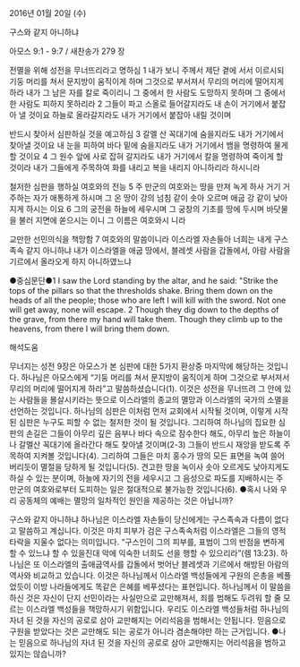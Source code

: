 2016년 01월 20일 (수)

구스와 같지 아니하냐



아모스 9:1 - 9:7 / 새찬송가 279 장


전멸을 위해 성전을 무너뜨리라고 명하심
1 내가 보니 주께서 제단 곁에 서서 이르시되 기둥 머리를 쳐서 문지방이 움직이게 하며 그것으로 부서져서 무리의 머리에 떨어지게 하라 내가 그 남은 자를 칼로 죽이리니 그 중에서 한 사람도 도망하지 못하며 그 중에서 한 사람도 피하지 못하리라 2 그들이 파고 스올로 들어갈지라도 내 손이 거기에서 붙잡아 낼 것이요 하늘로 올라갈지라도 내가 거기에서 붙잡아 내릴 것이며 

반드시 찾아서 심판하실 것을 예고하심
3 갈멜 산 꼭대기에 숨을지라도 내가 거기에서 찾아낼 것이요 내 눈을 피하여 바다 밑에 숨을지라도 내가 거기에서 뱀을 명령하여 물게 할 것이요 4 그 원수 앞에 사로 잡혀 갈지라도 내가 거기에서 칼을 명령하여 죽이게 할 것이라 내가 그들에게 주목하여 화를 내리고 복을 내리지 아니하리라 하시니라

철저한 심판을 행하실 여호와의 전능
5 주 만군의 여호와는 땅을 만져 녹게 하사 거기 거주하는 자가 애통하게 하시며 그 온 땅이 강의 넘침 같이 솟아 오르며 애굽 강 같이 낮아지게 하시는 이요 6 그의 궁전을 하늘에 세우시며 그 궁창의 기초를 땅에 두시며 바닷물을 불러 지면에 쏟으시는 이니 그 이름은 여호와시
니라

교만한 선민의식을 책망함
7 여호와의 말씀이니라 이스라엘 자손들아 너희는 내게 구스 족속 같지 아니하냐 내가 이스라엘을 애굽 땅에서, 블레셋 사람을 갑돌에서, 아람 사람을 기르에서 올라오게 하지 아니하였느냐

●중심문단●1 I saw the Lord standing by the altar, and he said: "Strike the tops of the pillars so that the thresholds shake. Bring them down on the heads of all the people; those who are left I will kill with the sword. Not one will get away, none will escape. 2 Though they dig down to the depths of the grave, from there my hand will take them. Though they climb up to the heavens, from there I will bring them down.

해석도움





무너지는 성전 
9장은 아모스가 본 심판에 대한 5가지 환상중 마지막에 해당하는 것입니다. 하나님은 아모스에게 “기둥 머리를 쳐서 문지방이 움직이게 하며 그것으로 부서져서 무리의 머리에 떨어지게 하라”고 말씀하셨습니다(1). 이것은 성전을 무너뜨려 그 안에 있는 사람들을 몰살시키라는 뜻으로 이스라엘의 종교의 멸망과 이스라엘의 국가의 소멸을 선언하는 것입니다. 하나님의 심판은 이처럼 먼저 교회에서 시작될 것이며, 이렇게 시작된 심판은 누구도 피할 수 없는 철저한 것이 될 것입니다. 그리하여 하나님의 집요한 심판의 손길은 그들이 아무리 깊은 음부나 바다 속으로 잠수한다 해도, 아무리 높은 하늘이나 갈멜산 꼭대기에 올라간다 해도 찾아낼 것이며(2-3) 그들이 반드시 재앙을 받도록 주목하여 지켜볼 것입니다(4). 그리하여 그들은 마치 홍수가 땅의 모든 표면을 녹여 쓸어버리듯이 멸절을 당하게 될 것입니다(5). 견고한 땅을 녹이사 솟아 오르게도 낮아지게도 하실 수 있는 분이며, 하늘에 자기의 전을 세우시고 그 음성으로 파도를 지배하시는 주 만군의 여호와로부터 도피하는 일은 절대적으로 불가능한 것입니다(6).
●혹시 나와 우리 공동체의 예배는 멸망의 일차적인 원인을 제공하는 것은 아닙니까? 

구스와 같지 아니하냐 
하나님은 이스라엘 자손들이 당신에게는 구스족속과 다름이 없다고 말씀하고 계십니다. 이것은 마치 피부가 검은 구스족속처럼 이스라엘은 그들의 영적 타락을 지울수 없다는 의미입니다. “구스인이 그의 피부를, 표범이 그의 반점을 변하게 할 수 있느냐 할 수 있을진대 악에 익숙한 너희도 선을 행할 수 있으리라”(렘 13:23). 하나님은 또 이스라엘의 출애굽역사를 갑돌에서 벗어난 블레셋과 기르에서 해방된 아람의 역사와 비교하고 있습니다. 이것은 하나님께서 이스라엘 백성들에게 구원의 은총을 베풀었듯이 이방 나라들에게도 똑같은 은혜를 베푸셨다는 표현입니다. 하나님께서 이 말씀을 하신 것은 자신이 단지 선민이라는 사실만으로 교만해져서, 죄를 범해도 두려워 할 줄 모르는 이스라엘 백성들을 책망하시기 위함입니다. 우리도 이스라엘 백성들처럼 하나님의 자녀 된 것을 자신의 공로로 삼아 교만해지는 어리석음을 범해서는 안됩니다. 믿음으로 구원을 받았다는 것은 교만해도 되는 공로가 아니라 겸손해야만 하는 근거입니다. 
●나는 믿음으로 하나님의 자녀 된 것을 자신의 공로로 삼아 교만해지는 어리석음을 범하고 있지는 않습니까?